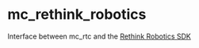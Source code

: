 mc\_rethink\_robotics
==

Interface between mc\_rtc and the [Rethink Robotics SDK](http://sdk.rethinkrobotics.com/intera/Main_Page)
